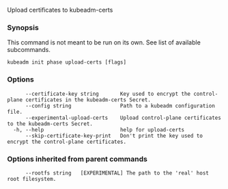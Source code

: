 
Upload certificates to kubeadm-certs

### Synopsis

This command is not meant to be run on its own. See list of available subcommands.

```
kubeadm init phase upload-certs [flags]
```

### Options

```
      --certificate-key string       Key used to encrypt the control-plane certificates in the kubeadm-certs Secret.
      --config string                Path to a kubeadm configuration file.
      --experimental-upload-certs    Upload control-plane certificates to the kubeadm-certs Secret.
  -h, --help                         help for upload-certs
      --skip-certificate-key-print   Don't print the key used to encrypt the control-plane certificates.
```

### Options inherited from parent commands

```
      --rootfs string   [EXPERIMENTAL] The path to the 'real' host root filesystem.
```

